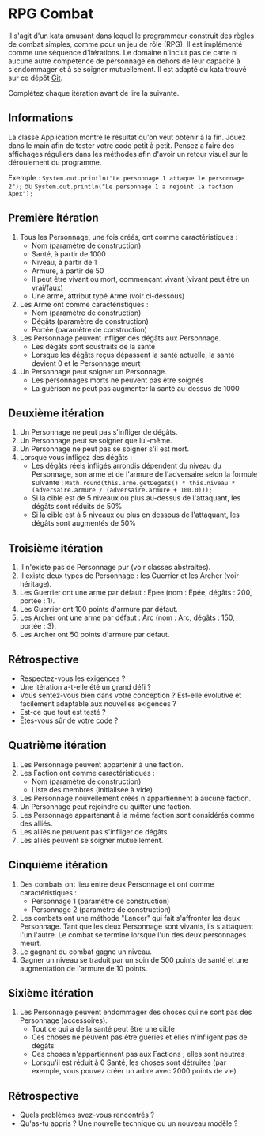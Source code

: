 # RPG Combat

Il s'agit d'un kata amusant dans lequel le programmeur construit des règles de combat simples, comme 
pour un jeu de rôle (RPG). Il est implémenté comme une séquence d'itérations. Le domaine n'inclut pas 
de carte ni aucune autre compétence de personnage en dehors de leur capacité à s'endommager et à se 
soigner mutuellement. Il est adapté du kata trouvé sur ce dépôt [Git](https://github.com/ardalis/kata-catalog).

Complétez chaque itération avant de lire la suivante.

## Informations
La classe Application montre le résultat qu'on veut obtenir à la fin. Jouez dans le main afin de tester votre code petit à petit.
Pensez a faire des affichages réguliers dans les méthodes afin d'avoir un retour visuel sur le déroulement du programme.

Exemple : `System.out.println("Le personnage 1 attaque le personnage 2");` ou `System.out.println("Le personnage 1 a rejoint la faction Apex");`

## Première itération
1) Tous les Personnage, une fois créés, ont comme caractéristiques :
   - Nom (paramètre de construction)
   - Santé, à partir de 1000
   - Niveau, à partir de 1
   - Armure, à partir de 50
   - Il peut être vivant ou mort, commençant vivant (vivant peut être un vrai/faux)
   - Une arme, attribut typé Arme (voir ci-dessous)
2) Les Arme ont comme caractéristiques :
   - Nom (paramètre de construction)
   - Dégâts (paramètre de construction)
   - Portée (paramètre de construction)
3) Les Personnage peuvent infliger des dégâts aux Personnage. 
   - Les dégâts sont soustraits de la santé
   - Lorsque les dégâts reçus dépassent la santé actuelle, la santé devient 0 et le Personnage meurt
4) Un Personnage peut soigner un Personnage. 
   - Les personnages morts ne peuvent pas être soignés
   - La guérison ne peut pas augmenter la santé au-dessus de 1000

## Deuxième itération
1) Un Personnage ne peut pas s'infliger de dégâts.
2) Un Personnage peut se soigner que lui-même.
3) Un Personnage ne peut pas se soigner s'il est mort.
4) Lorsque vous infligez des dégâts :
   - Les dégâts réels infligés arrondis dépendent du niveau du Personnage, son arme et de l'armure de l'adversaire selon la formule suivante :
   `Math.round(this.arme.getDegats() * this.niveau * (adversaire.armure / (adversaire.armure + 100.0)));`
   - Si la cible est de 5 niveaux ou plus au-dessus de l'attaquant, les dégâts sont réduits de 50%
   - Si la cible est à 5 niveaux ou plus en dessous de l'attaquant, les dégâts sont augmentés de 50%

## Troisième itération
1) Il n'existe pas de Personnage pur (voir classes abstraites).
2) Il existe deux types de Personnage : les Guerrier et les Archer (voir héritage).
3) Les Guerrier ont une arme par défaut : Epee (nom : Épée, dégâts : 200, portée : 1).
4) Les Guerrier ont 100 points d'armure par défaut.
5) Les Archer ont une arme par défaut : Arc (nom : Arc, dégâts : 150, portée : 3).
6) Les Archer ont 50 points d'armure par défaut.

## Rétrospective
- Respectez-vous les exigences ? 
- Une itération a-t-elle été un grand défi ?
- Vous sentez-vous bien dans votre conception ? Est-elle évolutive et facilement adaptable aux 
nouvelles exigences ?
- Est-ce que tout est testé ?
- Êtes-vous sûr de votre code ?

## Quatrième itération
1) Les Personnage peuvent appartenir à une faction.
2) Les Faction ont comme caractéristiques :
   - Nom (paramètre de construction)
   - Liste des membres (initialisée à vide)
3) Les Personnage nouvellement créés n'appartiennent à aucune faction.
4) Un Personnage peut rejoindre ou quitter une faction.
5) Les Personnage appartenant à la même faction sont considérés comme des alliés.
6) Les alliés ne peuvent pas s'infliger de dégâts.
7) Les alliés peuvent se soigner mutuellement.

## Cinquième itération
1) Des combats ont lieu entre deux Personnage et ont comme caractéristiques :
   - Personnage 1 (paramètre de construction)
   - Personnage 2 (paramètre de construction)
2) Les combats ont une méthode "Lancer" qui fait s'affronter les deux Personnage. Tant que les deux Personnage sont vivants, ils s'attaquent l'un l'autre. Le combat se termine lorsque l'un des deux personnages meurt.
3) Le gagnant du combat gagne un niveau.
4) Gagner un niveau se traduit par un soin de 500 points de santé et une augmentation de l'armure de 10 points.

## Sixième itération
1) Les Personnage peuvent endommager des choses qui ne sont pas des Personnage (accessoires). 
   - Tout ce qui a de la santé peut être une cible 
   - Ces choses ne peuvent pas être guéries et elles n'infligent pas de dégâts 
   - Ces choses n'appartiennent pas aux Factions ; elles sont neutres 
   - Lorsqu'il est réduit à 0 Santé, les choses sont détruites (par exemple, vous pouvez créer un 
   arbre avec 2000 points de vie)

## Rétrospective
- Quels problèmes avez-vous rencontrés ?
- Qu'as-tu appris ? Une nouvelle technique ou un nouveau modèle ?